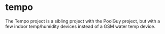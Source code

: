 # tempo
The Tempo project is a sibling project with the PoolGuy project, but with a few indoor temp/humidity devices instead of a GSM water temp device.
